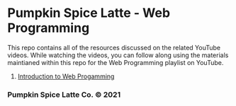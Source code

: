 # Pumpkin Spice Latte - Web Programming

This repo contains all of the resources discussed on the related YouTube videos.
While watching the videos, you can follow along using the materials maintianed
within this repo for the Web Programming playlist on YouTube.

1. [Introduction to Web Progamming](./introtoweb.pdf)

### Pumpkin Spice Latte Co. © 2021
